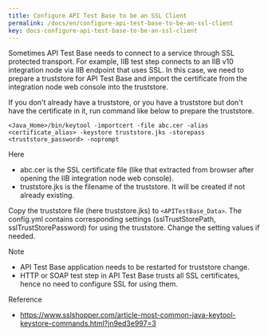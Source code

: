 ```yaml
---
title: Configure API Test Base to be an SSL Client
permalink: /docs/en/configure-api-test-base-to-be-an-ssl-client
key: docs-configure-api-test-base-to-be-an-ssl-client
---
```

Sometimes API Test Base needs to connect to a service through SSL protected transport. For example, IIB test step connects to an IIB v10 integration node via IIB endpoint that uses SSL. In this case, we need to prepare a truststore for API Test Base and import the certificate from the integration node web console into the truststore.

If you don't already have a truststore, or you have a truststore but don't have the certificate in it, run command like below to prepare the truststore.

`<Java_Home>/bin/keytool -importcert -file abc.cer -alias <certificate_alias> -keystore truststore.jks -storepass <truststore_password> -noprompt`

Here
* abc.cer is the SSL certificate file (like that extracted from browser after opening the IIB integration node web console).
* truststore.jks is the filename of the truststore. It will be created if not already existing.

Copy the truststore file (here truststore.jks) to `<APITestBase_Data>`. The config.yml contains corresponding settings (sslTrustStorePath, sslTrustStorePassword) for using the truststore. Change the setting values if needed.

Note
* API Test Base application needs to be restarted for truststore change.
* HTTP or SOAP test step in API Test Base trusts all SSL certificates, hence no need to configure SSL for using them.

Reference

* https://www.sslshopper.com/article-most-common-java-keytool-keystore-commands.html?jn9ed3e997=3